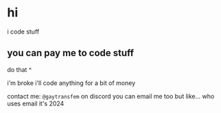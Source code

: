 # hi

i code stuff

## you can pay me to code stuff

do that ^

i'm broke i'll code anything for a bit of money

contact me: `@gaytransfem` on discord
you can email me too but like... who uses email it's 2024
